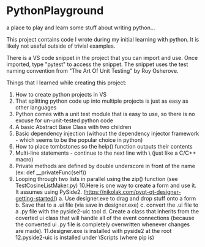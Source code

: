 # PythonPlayground
a place to play and learn some stuff about writing python...

This project contains code I wrote during my initial learning with python. It is likely not useful outside of trivial examples.

There is a VS code snippet in the project that you can import and use. Once imported, type "pytest" to access the snippet. The snippet uses the test naming convention from "The Art Of Unit Testing" by Roy Osherove.

Things that I learned while creating this project:
1. How to create python projects in VS
2. That splitting python code up into multiple projects is just as easy as other languages
3. Python comes with a unit test module that is easy to use, so there is no excuse for un-unit-tested python code
4. A basic Abstract Base Class with two children
5. Basic dependency injection (without the dependency injector framework - which seems to be the popular choice in python)
6. How to place tombstones so the help() function outputs their contents
7. Multi-line statements - continue to the next line with \ (just like a C/C++ macro)
8. Private methods are defined by double underscore in front of the name (ex: def __privateFunc(self))
9. Looping through two lists in parallel using the zip() function (see TestCosineListMaker.py)
10.Here is one way to create a form and use it. It assumes using PySide2. (https://nikolak.com/pyqt-qt-designer-getting-started/)
   a. Use designer.exe to drag and drop stuff onto a form
   b. Save that to a .ui file (via save in designer.exe)
   c. convert the .ui file to a .py file with the pyside2-uic tool
   d. Create a class that inherits from the coverted ui class that will handle all
      of the event connections (because the converted ui .py file is completely
      overwritten whenever changes are made).
11.designer.exe is installed with pyside2 at the root
12.pyside2-uic is installed under <pythonroot>\Scripts (where pip is)